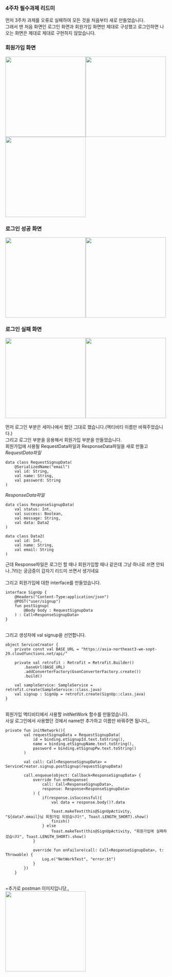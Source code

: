 ### 4주차 필수과제 리드미
먼저 3주차 과제를 오류로 실패하여 모든 것을 처음부터 새로 만들었습니다.<br>
그래서 맨 처음 화면인 로그인 화면과 회원가입 화면만 제대로 구성했고 로그인하면 나오는 화면은 제대로 제대로 구현하지 않았습니다.<br>
### 회원가입 화면
<img src="회원가입1.png" width="250"><img src="회원가입2.png" width="250"><img src="회원가입3.png" width="250"><br>
### 로그인 성공 화면
<img src="로그인성공1.png" width="250"><img src="로그인성공2.png" width="250"><br>
### 로그인 실패 화면
<img src="로그인실패1.png" width="250"><img src="로그인실패2.png" width="250"><br>
<br>
먼저 로그인 부분은 세미나에서 했던 그대로 했습니다.(액티비티 이름만 바꿔주었습니다.)<br>
그리고 로그인 부분을 응용해서 회원가입 부분을 만들었습니다.<br>
회원가입에 사용될 RequestData파일과 ResponseData파일을 새로 만들고<br>
_RequestData파일_<br>
```
data class RequestSignupData(
    @SerializedName("email")
    val id: String,
    val name: String,
    val password: String
)
```
_ResponseData파일_<br>
```
data class ResponseSignupData(
    val status: Int,
    val success: Boolean,
    val message: String,
    val data: Data2
)

data class Data2(
    val id: Int,
    val name: String,
    val email: String
)
```
근데 Response파일은 로그인 할 때나 회원가입할 때나 같은데 그냥 하나로 쓰면 안되나..?라는 궁금증이 갑자기 리드미 쓰면서 생기네요<br>
<br>
그리고 회원가입에 대한 interface를 만들었습니다.<br>
```
interface SignUp {
    @Headers("Content-Type:application/json")
    @POST("user/signup")
    fun postSignup(
        @Body body : RequestSignupData
    ) : Call<ResponseSignupData>
}
```
<br>
그리고 생성자에 val signup을 선언합니다.<br>

```
object ServiceCreator {
    private const val BASE_URL = "https://asia-northeast3-we-sopt-29.cloudfunctions.net/api/"

    private val retrofit : Retrofit = Retrofit.Builder()
        .baseUrl(BASE_URL)
        .addConverterFactory(GsonConverterFactory.create())
        .build()

    val sampleService: SampleService = retrofit.create(SampleService::class.java)
    val signup : SignUp = retrofit.create(SignUp::class.java)
}
```
<br>
회원가입 액티비티에서 사용할 initNetWork 함수를 만들었습니다.<br>
사실 로그인에서 사용했던 것에서 name만 추가하고 이름만 바꿔주면 됩니다,,<br>

```
private fun initNetwork(){
        val requestSignupData = RequestSignupData(
            id = binding.etSignupId.text.toString(),
            name = binding.etSignupName.text.toString(),
            password = binding.etSignupPw.text.toString()
        )

        val call: Call<ResponseSignupData> = ServiceCreator.signup.postSignup(requestSignupData)

        call.enqueue(object: Callback<ResponseSignupData> {
            override fun onResponse(
                call: Call<ResponseSignupData>,
                response: Response<ResponseSignupData>
            ) {
                if(response.isSuccessful){
                    val data = response.body()?.data

                    Toast.makeText(this@SignUpActivity, "${data?.email}님 회원가입 되었습니다!", Toast.LENGTH_SHORT).show()
                    finish()
                } else
                    Toast.makeText(this@SignUpActivity, "회원가입에 실패하셨습니다", Toast.LENGTH_SHORT).show()
            }

            override fun onFailure(call: Call<ResponseSignupData>, t: Throwable) {
                Log.e("NetWorkTest", "error:$t")
            }
        })
    }
```
<br>
+추가로 postman 이미지입니당,,<br>
<img src="postman1.png" width="250"><br>